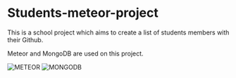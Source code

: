 # Students-meteor-project

This is a school project which aims to create a list of students members with their Github.

Meteor and MongoDB are used on this project.

![METEOR](https://cdn-images-1.medium.com/max/1154/1*TWMx_EwfdYI3taqaXsuLVQ.png)
![MONGODB](http://blog.ippon.fr/content/images/2015/02/mongodb-logo-rgb.jpeg)
